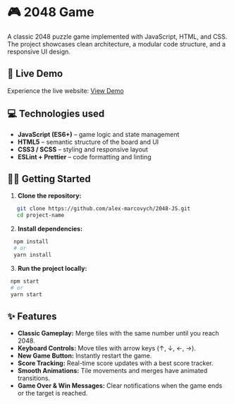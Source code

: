 # 🎮 2048 Game
A classic 2048 puzzle game implemented with JavaScript, HTML, and CSS.
The project showcases clean architecture, a modular code structure, and a responsive UI design.


## 🚴 Live Demo  
Experience the live website: [View Demo](https://alex-marcovych.github.io/2048-JS/)

## 💻 Technologies used

- **JavaScript (ES6+)** – game logic and state management
- **HTML5** – semantic structure of the board and UI
- **CSS3 / SCSS** – styling and responsive layout
- **ESLint + Prettier** – code formatting and linting

## 👨‍💻 Getting Started

1. **Clone the repository:**
```bash
   git clone https://github.com/alex-marcovych/2048-JS.git
   cd project-name
```

2. **Install dependencies:**
```bash
  npm install
  # or
  yarn install
```

3. **Run the project locally:**
 ```bash
  npm start
  # or
  yarn start
```

## ✨ Features
- **Classic Gameplay:** Merge tiles with the same number until you reach 2048.
- **Keyboard Controls:** Move tiles with arrow keys (↑, ↓, ←, →).
- **New Game Button:** Instantly restart the game.
- **Score Tracking:** Real-time score updates with a best score tracker.
- **Smooth Animations:** Tile movements and merges have animated transitions.
- **Game Over & Win Messages:** Clear notifications when the game ends or the target is reached.
